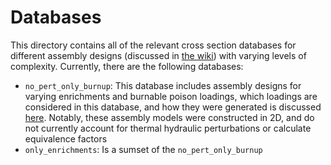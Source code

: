 # Databases
This directory contains all of the relevant cross section databases for different assembly designs (discussed in [the wiki](https://github.gatech.edu/dkotlyar6/LEUplus/wiki/Modelling-and-Assumptions#The-Computational-Sequence)) with varying levels of complexity. Currently, there are the following databases:
* `no_pert_only_burnup`: This database includes assembly designs for varying enrichments and burnable poison loadings, which loadings are considered in this database, and how they were generated is discussed [here](../scripts/README.md). Notably, these assembly models were constructed in 2D, and do not currently account for thermal hydraulic perturbations or calculate equivalence factors
* `only_enrichments`: Is a sumset of the `no_pert_only_burnup`